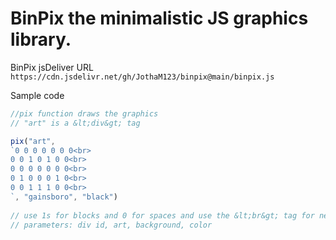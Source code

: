 # BinPix the minimalistic JS graphics library.


BinPix jsDeliver URL `https://cdn.jsdelivr.net/gh/JothaM123/binpix@main/binpix.js`

Sample code 
```js
//pix function draws the graphics
// "art" is a &lt;div&gt; tag

pix("art",
`0 0 0 0 0 0 0<br>
0 0 1 0 1 0 0<br>
0 0 0 0 0 0 0<br>
0 1 0 0 0 1 0<br>
0 0 1 1 1 0 0<br>
`, "gainsboro", "black")
            
// use 1s for blocks and 0 for spaces and use the &lt;br&gt; tag for new lines     
// parameters: div id, art, background, color  
```
